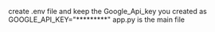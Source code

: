 create .env file and keep the Google_Api_key you created as GOOGLE_API_KEY="*********"
app.py is the main file
